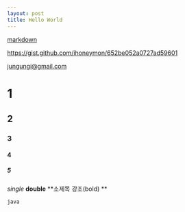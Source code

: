 ```yaml
---
layout: post
title: Hello World
---
```


[markdown](https://gist.github.com/ihoneymon/652be052a0727ad59601)

<https://gist.github.com/ihoneymon/652be052a0727ad59601>

<jungungi@gmail.com>


# 1
## 2
### 3
#### 4
##### 5

*single*
**double**
**소제목 강조(bold) **

```java```


